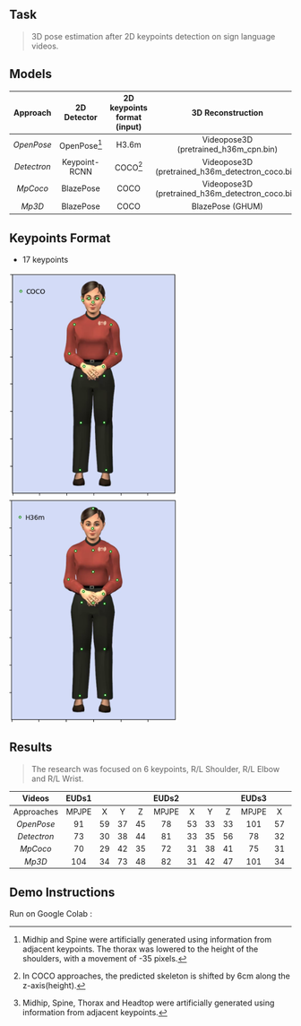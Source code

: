 
## Task
> 3D pose estimation after 2D keypoints detection on sign language videos.


## Models
|Approach | 2D Detector| 2D keypoints format (input) | 3D Reconstruction  | 3D keypoints format (output) |
| :-------------: | :-------------: |:-------------:| :-----:|:-----:|
| *OpenPose*  | OpenPose[^1]  | H3.6m | Videopose3D (pretrained_h36m_cpn.bin) | H3.6m |
| *Detectron* | Keypoint-RCNN | COCO[^2]  | Videopose3D (pretrained_h36m_detectron_coco.bin) | H3.6m |
| *MpCoco* | BlazePose | COCO  | Videopose3D (pretrained_h36m_detectron_coco.bin) | H3.6m |
| *Mp3D* | BlazePose | COCO | BlazePose (GHUM) | H3.6m [^3]|

[^1]: Midhip and Spine were artificially generated using information from adjacent keypoints.
The thorax was lowered to the height of the shoulders, with a movement of -35 pixels.
[^2]: In COCO approaches, the predicted skeleton is shifted by 6cm along the z-axis(height).
[^3]: Midhip, Spine, Thorax and Headtop were artificially generated using information from adjacent keypoints.

## Keypoints Format
* 17 keypoints
 
<img src="img/fullbody_coco.png" width="300" height="400"><img src="img/fullbody_h36m.png" width="300" height="400">

## Results 
> The research was focused on 6 keypoints, R/L Shoulder, R/L Elbow and R/L Wrist. 

| Videos |EUDs1||| |EUDs2| | ||EUDs3| | | |EUDs4| | ||EUDs5| | ||
| :---: |  :---: | :---: | :---: | :---: | :---: | :---: | :---: | :---: | :---: | :---: | :---: | :---: | :---: | :---: | :---: | :---: | :---: | :---: | :---: | :---: | 
|Approaches |MPJPE|X|Y|Z|MPJPE|X|Y|Z|MPJPE|X|Y|Z|MPJPE|X|Y|Z|MPJPE|X|Y|Z|
|*OpenPose*|91|59|37|45|78|53|33|33|101|57|39|61|80|51|25|47|96|58|48|40|
|*Detectron*|73|30|38|44|81|33|35|56|78|32|43|43|75|33|32|50|83|33|47|49|
|*MpCoco*|70|29|42|35|72|31|38|41|75|31|46|35|72|33|38|38|72|32|45|35|
|*Mp3D*|104|34|73|48|82|31|42|47|101|34|69|42|87|32|54|43|95|30|62|45|

## Demo Instructions
Run on Google Colab :




